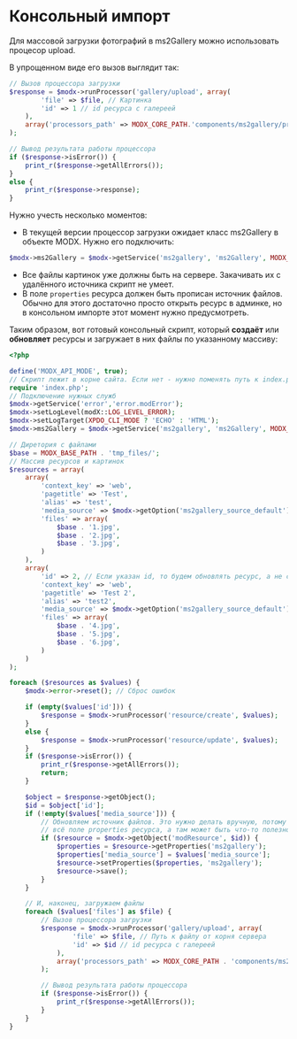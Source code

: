 # Консольный импорт

Для массовой загрузки фотографий в ms2Gallery можно использовать процесор upload.

В упрощенном виде его вызов выглядит так:

```php
// Вызов процессора загрузки
$response = $modx->runProcessor('gallery/upload', array(
        'file' => $file, // Картинка
        'id' => 1 // id ресурса с галереей
    ),
    array('processors_path' => MODX_CORE_PATH.'components/ms2gallery/processors/mgr/')
);

// Вывод результата работы процессора
if ($response->isError()) {
    print_r($response->getAllErrors());
}
else {
    print_r($response->response);
}
```

Нужно учесть несколько моментов:

* В текущей версии процессор загрузки ожидает класс ms2Gallery в объекте MODX. Нужно его подключить:

```php
$modx->ms2Gallery = $modx->getService('ms2gallery', 'ms2Gallery', MODX_CORE_PATH . 'components/ms2gallery/model/ms2gallery/');
```

* Все файлы картинок уже должны быть на сервере. Закачивать их с удалённого источника скрипт не умеет.
* В поле `properties` ресурса должен быть прописан источник файлов. Обычно для этого достаточно просто открыть ресурс в админке, но в консольном импорте этот момент нужно предусмотреть.

Таким образом, вот готовый консольный скрипт, который **создаёт** или **обновляет** ресурсы и загружает в них файлы по указанному массиву:

```php
<?php

define('MODX_API_MODE', true);
// Скрипт лежит в корне сайта. Если нет - нужно поменять путь к index.php
require 'index.php';
// Подключение нужных служб
$modx->getService('error','error.modError');
$modx->setLogLevel(modX::LOG_LEVEL_ERROR);
$modx->setLogTarget(XPDO_CLI_MODE ? 'ECHO' : 'HTML');
$modx->ms2Gallery = $modx->getService('ms2gallery', 'ms2Gallery', MODX_CORE_PATH . 'components/ms2gallery/model/ms2gallery/');

// Диретория с файлами
$base = MODX_BASE_PATH . 'tmp_files/';
// Массив ресурсов и картинок
$resources = array(
    array(
        'context_key' => 'web',
        'pagetitle' => 'Test',
        'alias' => 'test',
        'media_source' => $modx->getOption('ms2gallery_source_default'),
        'files' => array(
            $base . '1.jpg',
            $base . '2.jpg',
            $base . '3.jpg',
        )
    ),
    array(
        'id' => 2, // Если указан id, то будем обновлять ресурс, а не создавать
        'context_key' => 'web',
        'pagetitle' => 'Test 2',
        'alias' => 'test2',
        'media_source' => $modx->getOption('ms2gallery_source_default'),
        'files' => array(
            $base . '4.jpg',
            $base . '5.jpg',
            $base . '6.jpg',
        )
    )
);

foreach ($resources as $values) {
    $modx->error->reset(); // Сброс ошибок

    if (empty($values['id'])) {
        $response = $modx->runProcessor('resource/create', $values);
    }
    else {
        $response = $modx->runProcessor('resource/update', $values);
    }
    if ($response->isError()) {
        print_r($response->getAllErrors());
        return;
    }

    $object = $response->getObject();
    $id = $object['id'];
    if (!empty($values['media_source'])) {
        // Обновляем источник файлов. Это нужно делать вручную, потому что процессор update просто перезапишет
        // всё поле properties ресурса, а там может быть что-то полезное
        if ($resource = $modx->getObject('modResource', $id)) {
            $properties = $resource->getProperties('ms2gallery');
            $properties['media_source'] = $values['media_source'];
            $resource->setProperties($properties, 'ms2gallery');
            $resource->save();
        }
    }

    // И, наконец, загружаем файлы
    foreach ($values['files'] as $file) {
        // Вызов процессора загрузки
        $response = $modx->runProcessor('gallery/upload', array(
                'file' => $file, // Путь к файлу от корня сервера
                'id' => $id // id ресурса с галереей
            ),
            array('processors_path' => MODX_CORE_PATH . 'components/ms2gallery/processors/mgr/')
        );

        // Вывод результата работы процессора
        if ($response->isError()) {
            print_r($response->getAllErrors());
        }
    }
}
```
